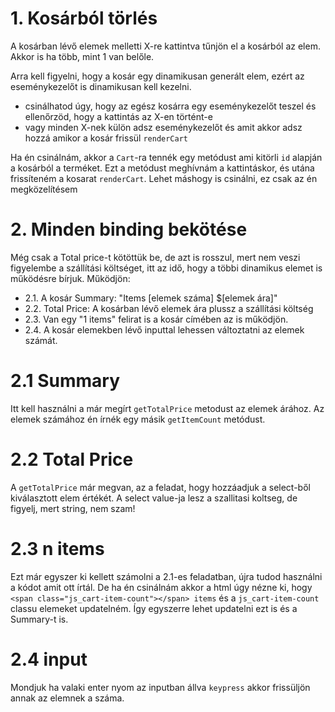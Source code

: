 # 1. Kosárból törlés

A kosárban lévő elemek melletti X-re kattintva tűnjön el a kosárból az elem. Akkor is ha több, mint 1 van belőle.

Arra kell figyelni, hogy a kosár egy dinamikusan generált elem, ezért az eseménykezelőt is dinamikusan kell kezelni.
 - csinálhatod úgy, hogy az egész kosárra egy eseménykezelőt teszel és ellenőrzöd, hogy a kattintás az X-en történt-e
 - vagy minden X-nek külön adsz eseménykezelőt és amit akkor adsz hozzá amikor a kosár frissül `renderCart`

Ha én csinálnám, akkor a `Cart`-ra tennék egy metódust ami kitörli `id` alapján a kosárból a terméket.
Ezt a metódust meghívnám a kattintáskor, és utána frissíteném a kosarat `renderCart`.
Lehet máshogy is csinálni, ez csak az én megközelítésem

# 2. Minden binding bekötése

Még csak a Total price-t kötöttük be, de azt is rosszul, mert nem veszi figyelembe a szállítási költséget, itt az idő, hogy a többi dinamikus elemet is működésre bírjuk.
Működjön:
 - 2.1. A kosár Summary: "Items [elemek száma] $[elemek ára]"
 - 2.2. Total Price: A kosárban lévő elemek ára plussz a szállítási költség
 - 2.3. Van egy "1 items" felirat is a kosár címében az is működjön.
 - 2.4. A kosár elemekben lévő inputtal lehessen változtatni az elemek számát.

# 2.1 Summary

Itt kell használni a már megírt `getTotalPrice` metodust az elemek árához.
Az elemek számához én írnék egy másik `getItemCount` metódust.

# 2.2 Total Price

A `getTotalPrice` már megvan, az a feladat, hogy hozzáadjuk a select-ből kiválasztott elem értékét.
A select value-ja lesz a szallitasi koltseg, de figyelj, mert string, nem szam!

# 2.3 n items

Ezt már egyszer ki kellett számolni a 2.1-es feladatban, újra tudod használni a kódot amit ott írtál.
De ha én csinálnám akkor a html úgy nézne ki, hogy `<span class="js_cart-item-count"></span> items` és a `js_cart-item-count` classu elemeket updatelném. Így egyszerre lehet updatelni ezt is és a Summary-t is.

# 2.4 input

Mondjuk ha valaki enter nyom az inputban állva `keypress` akkor frissüljön annak az elemnek a száma.